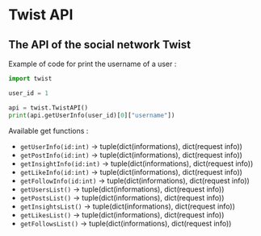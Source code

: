 # Twist API
## The API of the social network Twist

Example of code for print the username of a user :
```py
import twist

user_id = 1

api = twist.TwistAPI()
print(api.getUserInfo(user_id)[0]["username"])
```

Available get functions :
- `getUserInfo(id:int)` -> tuple(dict(informations), dict(request info))
- `getPostInfo(id:int)` -> tuple(dict(informations), dict(request info))
- `getInsightInfo(id:int)` -> tuple(dict(informations), dict(request info))
- `getLikeInfo(id:int)` -> tuple(dict(informations), dict(request info))
- `getFollowInfo(id:int)` -> tuple(dict(informations), dict(request info))
- `getUsersList()` -> tuple(dict(informations), dict(request info))
- `getPostsList()` -> tuple(dict(informations), dict(request info))
- `getInsightsList()` -> tuple(dict(informations), dict(request info))
- `getLikesList()` -> tuple(dict(informations), dict(request info))
- `getFollowsList()` -> tuple(dict(informations), dict(request info))
